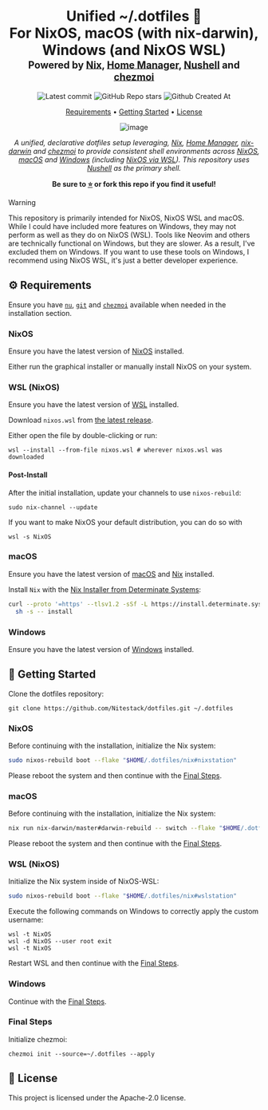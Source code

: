 <div align="center">
<h1>
  Unified ~/.dotfiles&nbsp;📂
  <br/>
  For NixOS, macOS (with nix-darwin), Windows (and NixOS WSL)
  <br/>
  <sup>
    <sub>Powered by <a href="https://nixos.org" target="_blank">Nix</a>, <a href="https://nix-community.github.io/home-manager" target="_blank">Home Manager</a>, <a href="https://nushell.sh">Nushell</a> and <a href="https://chezmoi.io" target="_blank">chezmoi</a></sub>
  </sup>
</h1>

![Latest commit](https://img.shields.io/github/last-commit/Nitestack/dotfiles?style=for-the-badge)
![GitHub Repo stars](https://img.shields.io/github/stars/Nitestack/dotfiles?style=for-the-badge)
![Github Created At](https://img.shields.io/github/created-at/Nitestack/dotfiles?style=for-the-badge)

[Requirements](#️-requirements) • [Getting Started](#-getting-started) • [License](#-license)

![image](https://github.com/user-attachments/assets/911a04ec-8da9-4ade-9780-99c5069d554f)

_A unified, declarative dotfiles setup leveraging, [Nix](https://nixos.org), [Home Manager](https://nix-community.github.io/home-manager), [nix-darwin](https://github.com/nix-darwin/nix-darwin) and [chezmoi](https://chezmoi.io) to provide consistent shell environments across [NixOS](https://nixos.org), [macOS](https://apple.com/macos) and [Windows](https://microsoft.com/windows) (including [NixOS via WSL](https://nix-community.github.io/NixOS-WSL)). This repository uses [Nushell](https://nushell.sh) as the primary shell._

<p>
  <strong>Be sure to <a href="#" title="star">⭐️</a> or fork this repo if you find it useful!</strong>
</p>
</div>

> [!WARNING]
> This repository is primarily intended for NixOS, NixOS WSL and macOS. While I could have included more features on Windows, they may not perform as well as they do on NixOS (WSL). Tools like Neovim and others are technically functional on Windows, but they are slower. As a result, I've excluded them on Windows. If you want to use these tools on Windows, I recommend using NixOS WSL, it's just a better developer experience.

## ⚙️ Requirements

Ensure you have [`nu`](https://nushell.sh), [`git`](https://git-scm.com) and [`chezmoi`](https://chezmoi.io) available when needed in the installation section.

### NixOS

Ensure you have the latest version of [NixOS](https://nixos.org/download) installed.

Either run the graphical installer or manually install NixOS on your system.

### WSL (NixOS)

Ensure you have the latest version of [WSL](https://learn.microsoft.com/windows/wsl) installed.

Download `nixos.wsl` from [the latest release](https://github.com/nix-community/NixOS-WSL/releases/latest).

Either open the file by double-clicking or run:

```nu
wsl --install --from-file nixos.wsl # wherever nixos.wsl was downloaded
```

#### Post-Install

After the initial installation, update your channels to use `nixos-rebuild`:

```nu
sudo nix-channel --update
```

If you want to make NixOS your default distribution, you can do so with

```nu
wsl -s NixOS
```

### macOS

Ensure you have the latest version of [macOS](https://apple.com/macos) and [Nix](https://nixos.org) installed.

Install `Nix` with the [Nix Installer from Determinate Systems](https://determinate.systems):

```sh
curl --proto '=https' --tlsv1.2 -sSf -L https://install.determinate.systems/nix | \
  sh -s -- install
```

### Windows

Ensure you have the latest version of [Windows](https://www.microsoft.com/software-download) installed.

## 🏁 Getting Started

Clone the dotfiles repository:

```nu
git clone https://github.com/Nitestack/dotfiles.git ~/.dotfiles
```

### NixOS

Before continuing with the installation, initialize the Nix system:

```sh
sudo nixos-rebuild boot --flake "$HOME/.dotfiles/nix#nixstation"
```

Please reboot the system and then continue with the [Final Steps](#final-steps).

### macOS

Before continuing with the installation, initialize the Nix system:

```sh
nix run nix-darwin/master#darwin-rebuild -- switch --flake "$HOME/.dotfiles/nix#macstation"
```

Please reboot the system and then continue with the [Final Steps](#final-steps).

### WSL (NixOS)

Initialize the Nix system inside of NixOS-WSL:

```sh
sudo nixos-rebuild boot --flake "$HOME/.dotfiles/nix#wslstation"
```

Execute the following commands on Windows to correctly apply the custom username:

```nu
wsl -t NixOS
wsl -d NixOS --user root exit
wsl -t NixOS
```

Restart WSL and then continue with the [Final Steps](#final-steps).

### Windows

Continue with the [Final Steps](#final-steps).

### Final Steps

Initialize chezmoi:

```nu
chezmoi init --source=~/.dotfiles --apply
```

## 📝 License

This project is licensed under the Apache-2.0 license.
